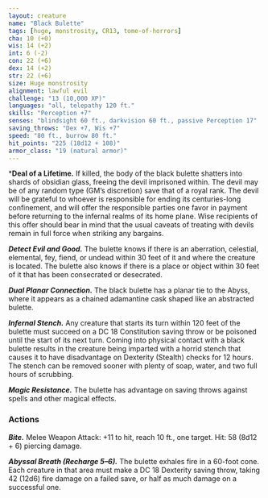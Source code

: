 ```yaml
---
layout: creature
name: "Black Bulette"
tags: [huge, monstrosity, CR13, tome-of-horrors]
cha: 10 (+0)
wis: 14 (+2)
int: 6 (-2)
con: 22 (+6)
dex: 14 (+2)
str: 22 (+6)
size: Huge monstrosity
alignment: lawful evil
challenge: "13 (10,000 XP)"
languages: "all, telepathy 120 ft."
skills: "Perception +7"
senses: "blindsight 60 ft., darkvision 60 ft., passive Perception 17"
saving_throws: "Dex +7, Wis +7"
speed: "80 ft., burrow 80 ft."
hit_points: "225 (18d12 + 108)"
armor_class: "19 (natural armor)"
---
```


***Deal of a Lifetime.** If killed, the body of the black bulette shatters
into shards of obsidian glass, freeing the devil imprisoned within. The
devil may be of any random type (GM’s discretion) save that of a royal
rank. The devil will be grateful to whoever is responsible for ending its
centuries-long confinement, and will offer the responsible parties one
favor in payment before returning to the infernal realms of its home plane.
Wise recipients of this offer should bear in mind that the usual caveats of
treating with devils remain in full force when striking any bargains.

***Detect Evil and Good.*** The bulette knows if there is an aberration,
celestial, elemental, fey, fiend, or undead within 30 feet of it and where
the creature is located. The bulette also knows if there is a place or object
within 30 feet of it that has been consecrated or desecrated.

***Dual Planar Connection.*** The black bulette has a planar tie to the
Abyss, where it appears as a chained adamantine cask shaped like an
abstracted bulette.

***Infernal Stench.*** Any creature that starts its turn within 120 feet of
the bulette must succeed on a DC 18 Constitution saving throw or be
poisoned until the start of its next turn. Coming into physical contact with
a black bulette results in the creature being imparted with a horrid stench
that causes it to have disadvantage on Dexterity (Stealth) checks for 12
hours. The stench can be removed sooner with plenty of soap, water, and
two full hours of scrubbing.

***Magic Resistance.*** The bulette has advantage on saving throws against
spells and other magical effects.

### Actions

***Bite.*** Melee Weapon Attack: +11 to hit, reach 10 ft., one target. Hit: 58
(8d12 + 6) piercing damage.

***Abyssal Breath (Recharge 5–6).*** The bulette exhales fire in a 60-foot
cone. Each creature in that area must make a DC 18 Dexterity saving
throw, taking 42 (12d6) fire damage on a failed save, or half as much
damage on a successful one.
